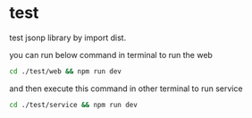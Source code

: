 # test

test jsonp library by import dist.

you can run below command in terminal to run the web

```zsh
cd ./test/web && npm run dev
```

and then execute this command in other terminal to run service

```zsh
cd ./test/service && npm run dev
```